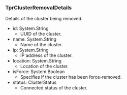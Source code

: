 ### TprClusterRemovalDetails
Details of the cluster being removed.

- id: System.String
  - UUID of the cluster.
- name: System.String
  - Name of the cluster.
- ip: System.String
  - IP address of the cluster.
- location: System.String
  - Location of the cluster.
- isForce: System.Boolean
  - Specifies if the cluster has been force-removed.
- status: ClusterStatus
  - Connected status of the cluster.

